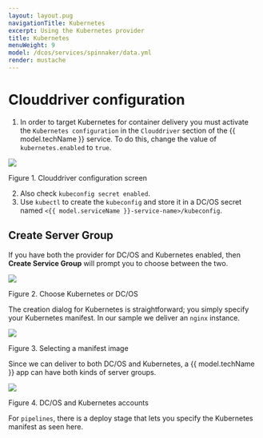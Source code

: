 ```yaml
---
layout: layout.pug
navigationTitle: Kubernetes
excerpt: Using the Kubernetes provider
title: Kubernetes
menuWeight: 9
model: /dcos/services/spinnaker/data.yml
render: mustache
---
```


# Clouddriver configuration

1. In order to target Kubernetes for container delivery you must activate the `Kubernetes configuration` in the `Clouddriver` section of the {{ model.techName }} service. To do this, change the value of `kubernetes.enabled` to `true`.

[<img src="/services/spinnaker/0.3.0-1.9.2/img/kube00.png" />](/services/spinnaker/0.3.0-1.9.2/img/kube00.png)

Figure 1. Clouddriver configuration screen

2. Also check `kubeconfig secret enabled`. 
3. Use `kubectl` to create the `kubeconfig` and store it in a DC/OS secret named `<{{ model.serviceName }}-service-name>/kubeconfig`.

## Create Server Group

If you have both the provider for DC/OS and Kubernetes enabled, then **Create Service Group** will prompt you to choose between the two.

[<img src="/services/spinnaker/0.3.0-1.9.2/img/kube01.png" />](/services/spinnaker/0.3.0-1.9.2/img/kube01.png)

Figure 2. Choose Kubernetes or DC/OS

The creation dialog for Kubernetes is straightforward; you simply specify your Kubernetes manifest. In our sample we deliver an `nginx` instance.

[<img src="/services/spinnaker/0.3.0-1.9.2/img/kube02.png" />](/services/spinnaker/0.3.0-1.9.2/img/kube02.png)

Figure 3. Selecting a manifest image

Since we can deliver to both DC/OS and Kubernetes, a {{ model.techName }} app can have both kinds of server groups.

[<img src="/services/spinnaker/0.3.0-1.9.2/img/kube03.png" />](/services/spinnaker/0.3.0-1.9.2/img/kube03.png)

Figure 4. DC/OS and Kubernetes accounts

For `pipelines`, there is a deploy stage that lets you specify the Kubernetes manifest as seen here.

